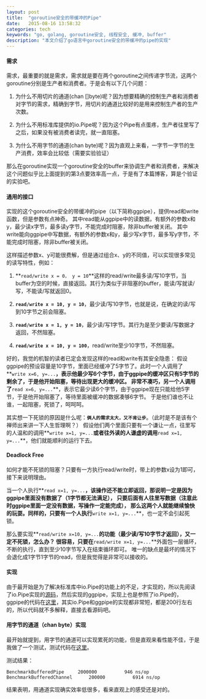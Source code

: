 ```yaml
---
layout: post
title:  "goroutine安全的带缓冲的Pipe"
date:   2015-08-16 13:58:32
categories: tech
keywords: "go, golang, goroutine安全, 线程安全, 缓冲, buffer"
description: "本文介绍了go语言中goroutine安全的带缓冲的pipe的实现"
---
```


#### **需求** ####
需求，最重要的就是需求，需求就是要在两个goroutine之间传递字节流，这两个goroutine分别是生产者和消费者。于是会有以下几个问题：

1. 为什么不用切片的通道(chan []byte)呢？因为想要精确的控制生产者和消费者对字节的需求，精确到字节，用切片的通道比较好的是用来控制生产者的生产次数。

2. 为什么不用标准库提供的io.Pipe呢？因为这个Pipe有点蛋疼，生产者往里写了之后，如果没有被消费者读完，就一直阻塞。

3. 为什么不用字节的通道(chan byte)呢？因为直观上来看，一字节一字节的生产消费，效率会比较低（需要实验验证）

那么在goroutine实现一个goroutine安全的buffer来协调生产者和消费者，来解决这个问题似乎比上面提到的第3点要效率高一点，于是有了本篇博客，算是个验证的实验吧。

#### **通用的接口** ####
实现的这个goroutine安全的带缓冲的pipe（以下简称ggpipe），提供read和write函数，但是参数有点神奇。
其中read能从ggpipe中的读数据，有额外的参数x和y，最少读x字节，最多读y字节，不能完成时阻塞，除非buffer被关闭。
其中write能向ggpipe中写数据，有额外的参数x和y，最少写x字节，最多写y字节，不能完成时阻塞，除非buffer被关闭。

这样描述参数x、y可能很费解，但是通过组合x、y的不同值，可以实现很多常见的读写特性，例如：

1. **`read/write x = 0， y = 10`**这样的read/write最多读/写10字节，当buffer为空的时候，直接返回。其行为类似于非阻塞的buffer，能读/写就读/写，不能读/写就返回0。

2. **`read/write x = 10, y = 10`**，最少读/写10字节，也就是说，在确定的读/写到10字节之前会阻塞。

3. **`read/write x = 1, y = 10`**，最少读/写1字节。其行为是至少要读/写数据才返回，不然阻塞。

4. **`read/write x = 10, y = 100`**，read/write至少10字节，不然阻塞。
  
好的，我觉的机智的读者已定会发现这样的read和write有其安全隐患：
假设ggpipe的预设容量是10字节，里面已经缓冲了5字节了。此时一个人调用了**`write x=6, y=...`**，表示他最少写6个字节，由于ggpipe的缓冲区只有5字节的剩余了，于是他开始阻塞，等待出现更大的缓冲区。
非常不凑巧，另一个人调用了**`read x=6, y=...`**，表示它最少读6个字节，由于ggpipe现在只能给他5字节，于是他开始阻塞了，等待里面被缓冲的数据凑够6字节。
于是他们谁也不让谁，一起阻塞，死锁了，呵呵呵。

其实想一下死锁的原因是什么呢：**`俩人的需求太大，又不肯让步`**。（此时是不是该有个禅师出来讲一下人生哲理啊？）
假设他们两个里面只要有一个谦让一点，往里写的人温和的调用**`write x=1, y=...`**或者往外读的人谦虚的调用**`read x=1, y=...`**，他们就能顺利的运行下去。

#### **Deadlock Free** ####

如何才能不死锁的阻塞？只要有一方执行read/write时，带上的参数x设为1即可，接下来说明理由。

当一个人执行**`read x=1, y=...`**，该操作还不能立即返回，那说明一定是因为ggpipe里面没有数据了（1字节都无法满足），
只要后面有人往里写数据（注意此时ggpipe里面一定没有数据，写操作一定能完成），
那么这两个人就能继续愉快的玩耍。同样的，只要有一个人执行**`write x=1, y=...`**，也一定不会引起死锁。

那么要实现**`read/write x=10, y=...`**的功能（最少读/写10字节才返回），又一定不死锁，怎么办？
很容易，只要在**`read/write x=1, y=...`**外面包一层循环，不断的执行，直到至少10字节写入在结束循环即可。
唯一的缺点是最坏的情况下会退化成1字节1字节的read，但是我觉得是非常可以接收的。

#### **实现** ####

由于最开始是为了解决标准库中io.Pipe的功能上的不足，才实现的，所以先阅读了io.Pipe实现的[源码](https://github.com/golang/go/blob/master/src/io/pipe.go)，然后实现的ggpipe，实现上也是参照了io.Pipe的，
ggpipe的代码在[这里](https://github.com/aholic/ggpipe)，其实io.Pipe和ggpipe的实现都非常短，都是200行左右的，所以代码就不多解释，直接去看源码吧。

#### **用字节的通道（chan byte）实现** ####

最开始就提到，用字节的通道可以实现累死的功能，但是直观来看性能不佳，于是我做了一个测试，测试代码在[这里](https://github.com/aholic/ggpipe/blob/master/buffered_pipe_b_test.go)。

测试结果：

    BenchmarkBufferedPipe     2000000	       946 ns/op
    BenchmarkBufferedChannel	  200000	      6914 ns/op

结果表明，用通道实现确实效率低很多，看来直观上的感受还是对的。
